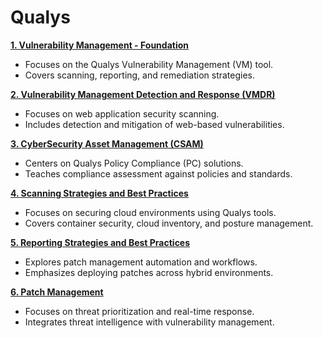 # Qualys


[**1. Vulnerability Management - Foundation**](https://github.com/Redfooxx/Qualys/blob/main/1%20Vulnerability%20Management%20-%20Foundation.pdf)

- Focuses on the Qualys Vulnerability Management (VM) tool.
- Covers scanning, reporting, and remediation strategies.

[**2. Vulnerability Management Detection and Response (VMDR)**](https://github.com/Redfooxx/Qualys/blob/main/2%20Vulnerability%20Management%20Detection%20and%20Response%20(VMDR).pdf)
- Focuses on web application security scanning.
- Includes detection and mitigation of web-based vulnerabilities.

[**3. CyberSecurity Asset Management (CSAM)**](https://github.com/Redfooxx/Qualys/blob/main/3%20CyberSecurity%20Asset%20Management%20(CSAM).pdf)

- Centers on Qualys Policy Compliance (PC) solutions.
- Teaches compliance assessment against policies and standards.

[**4. Scanning Strategies and Best Practices**](https://github.com/Redfooxx/Qualys/blob/main/4%20Scanning%20Strategies%20and%20Best%20Practices.pdf)

- Focuses on securing cloud environments using Qualys tools.
- Covers container security, cloud inventory, and posture management.

[**5. Reporting Strategies and Best Practices**](https://github.com/Redfooxx/Qualys/blob/main/5%20Reporting%20Strategies%20and%20Best%20Practices.pdf)

- Explores patch management automation and workflows.
- Emphasizes deploying patches across hybrid environments.

[**6. Patch Management**](https://github.com/Redfooxx/Qualys/blob/main/6%20Patch%20Management.pdf)

- Focuses on threat prioritization and real-time response.
- Integrates threat intelligence with vulnerability management.

